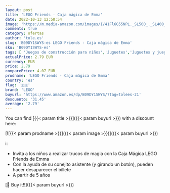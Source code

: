 ```yaml
---
layout: post
title: 'LEGO Friends - Caja mágica de Emma'
date: 2022-10-13 12:50:54
image: 'https://m.media-amazon.com/images/I/41Fl6G55NPL._SL500_._SL400_.jpg'
comments: true
category: ofertas
author: 'tole.es'
slug: 'B09DY1SWYS-es LEGO Friends - Caja mágica de Emma'
sku: 'B09DY1SWYS-es'
tags: [ 'Juegos de construcción para niños','Juguetes','Juguetes y juegos','lego','🇪🇸', ]
actualPrice: 2.79 EUR
currency: EUR
price: 2.79
comparePrice: 4.07 EUR
prodname: 'LEGO Friends - Caja mágica de Emma'
country: 'es'
flag: '🇪🇸'
brand: 'LEGO'
buyurl: 'https://www.amazon.es/dp/B09DY1SWYS/?tag=tolees-21'
descuento: '31.45'
average: '2.79'
---
```


You can find [{{< param title >}}]({{< param buyurl >}}) with a discount here:

[![{{< param prodname >}}]({{< param image >}})]({{< param buyurl >}})

ℹ️:

- Invita a los niños a realizar trucos de magia con la Caja Mágica LEGO Friends de Emma
- Con la ayuda de su conejito asistente (y girando un botón), pueden hacer desaparecer el billete
- A partir de 5 años

[🛒 Buy it!!]({{< param buyurl >}})
